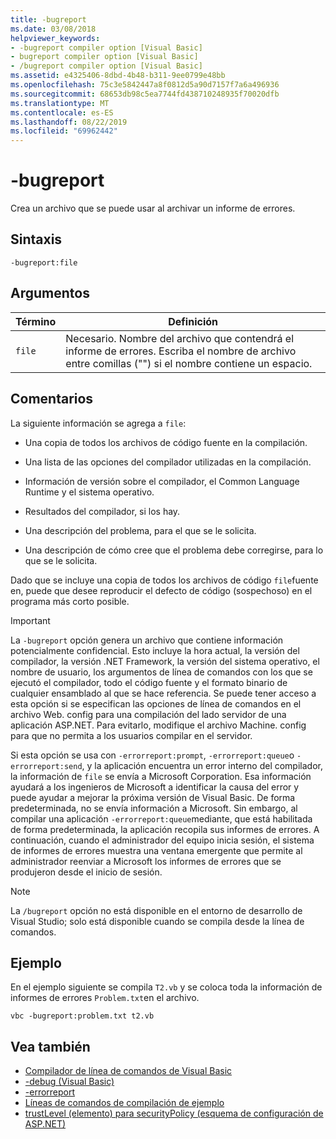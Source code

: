 ```yaml
---
title: -bugreport
ms.date: 03/08/2018
helpviewer_keywords:
- -bugreport compiler option [Visual Basic]
- bugreport compiler option [Visual Basic]
- /bugreport compiler option [Visual Basic]
ms.assetid: e4325406-8dbd-4b48-b311-9ee0799e48bb
ms.openlocfilehash: 75c3e5842447a8f0812d5a90d7157f7a6a496936
ms.sourcegitcommit: 68653db98c5ea7744fd438710248935f70020dfb
ms.translationtype: MT
ms.contentlocale: es-ES
ms.lasthandoff: 08/22/2019
ms.locfileid: "69962442"
---
```

# <a name="-bugreport"></a>-bugreport
Crea un archivo que se puede usar al archivar un informe de errores.  
  
## <a name="syntax"></a>Sintaxis  
  
```  
-bugreport:file  
```  
  
## <a name="arguments"></a>Argumentos  
  
|Término|Definición|  
|---|---|  
|`file`|Necesario. Nombre del archivo que contendrá el informe de errores. Escriba el nombre de archivo entre comillas ("") si el nombre contiene un espacio.|  
  
## <a name="remarks"></a>Comentarios  
 La siguiente información se agrega a `file`:  
  
- Una copia de todos los archivos de código fuente en la compilación.  
  
- Una lista de las opciones del compilador utilizadas en la compilación.  
  
- Información de versión sobre el compilador, el Common Language Runtime y el sistema operativo.  
  
- Resultados del compilador, si los hay.  
  
- Una descripción del problema, para el que se le solicita.  
  
- Una descripción de cómo cree que el problema debe corregirse, para lo que se le solicita.  
  
 Dado que se incluye una copia de todos los archivos de código `file`fuente en, puede que desee reproducir el defecto de código (sospechoso) en el programa más corto posible.  
  
> [!IMPORTANT]
> La `-bugreport` opción genera un archivo que contiene información potencialmente confidencial. Esto incluye la hora actual, la versión del compilador, la versión .NET Framework, la versión del sistema operativo, el nombre de usuario, los argumentos de línea de comandos con los que se ejecutó el compilador, todo el código fuente y el formato binario de cualquier ensamblado al que se hace referencia. Se puede tener acceso a esta opción si se especifican las opciones de línea de comandos en el archivo Web. config para una compilación del lado servidor de una aplicación ASP.NET. Para evitarlo, modifique el archivo Machine. config para que no permita a los usuarios compilar en el servidor.  
  
 Si esta opción se usa con `-errorreport:prompt`, `-errorreport:queue`o `-errorreport:send`, y la aplicación encuentra un error interno del compilador, la información de `file` se envía a Microsoft Corporation. Esa información ayudará a los ingenieros de Microsoft a identificar la causa del error y puede ayudar a mejorar la próxima versión de Visual Basic. De forma predeterminada, no se envía información a Microsoft. Sin embargo, al compilar una aplicación `-errorreport:queue`mediante, que está habilitada de forma predeterminada, la aplicación recopila sus informes de errores. A continuación, cuando el administrador del equipo inicia sesión, el sistema de informes de errores muestra una ventana emergente que permite al administrador reenviar a Microsoft los informes de errores que se produjeron desde el inicio de sesión.  
  
> [!NOTE]
> La `/bugreport` opción no está disponible en el entorno de desarrollo de Visual Studio; solo está disponible cuando se compila desde la línea de comandos.  
  
## <a name="example"></a>Ejemplo  
 En el ejemplo siguiente se compila `T2.vb` y se coloca toda la información de informes de errores `Problem.txt`en el archivo.  
  
```  
vbc -bugreport:problem.txt t2.vb  
```  
  
## <a name="see-also"></a>Vea también

- [Compilador de línea de comandos de Visual Basic](../../../visual-basic/reference/command-line-compiler/index.md)
- [-debug (Visual Basic)](../../../visual-basic/reference/command-line-compiler/debug.md)
- [-errorreport](../../../visual-basic/reference/command-line-compiler/errorreport.md)
- [Líneas de comandos de compilación de ejemplo](../../../visual-basic/reference/command-line-compiler/sample-compilation-command-lines.md)
- [trustLevel (elemento) para securityPolicy (esquema de configuración de ASP.NET)](https://docs.microsoft.com/previous-versions/dotnet/netframework-4.0/as399f0x(v=vs.100))
